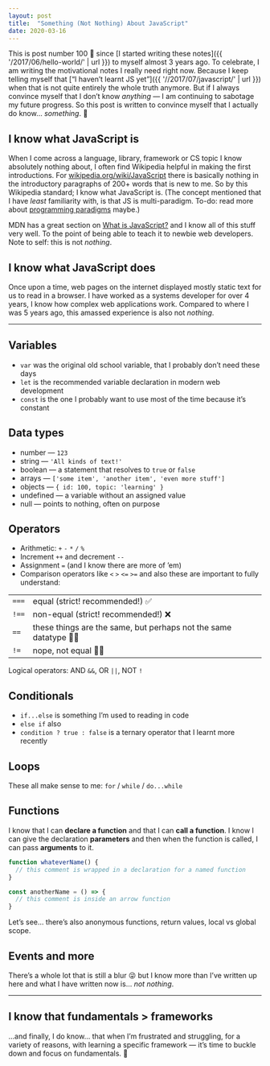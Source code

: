 ```yaml
---
layout: post
title:  "Something (Not Nothing) About JavaScript"
date: 2020-03-16
---
```


This is post number 100 🍾 since [I started writing these notes]({{ '/2017/06/hello-world/' | url }}) to myself almost 3 years ago. To celebrate, I am writing the motivational notes I really need right now. Because I keep telling myself that [“I&nbsp;haven’t learnt JS yet”]({{ '//2017/07/javascript/' | url }}) when that is not quite entirely the whole truth anymore. But if I always convince myself that I don’t know _anything_ — I am continuing to sabotage my future progress. So this post is written to convince myself that I actually do know… _something_. 🌱

## I know what JavaScript is

When I come across a language, library, framework or CS topic I know absolutely nothing about, I&nbsp;often find Wikipedia helpful in making the first introductions. For [wikipedia.org/wiki/JavaScript](https://en.wikipedia.org/wiki/JavaScript) there is basically nothing in the introductory paragraphs of 200+ words that is new to me. So by this Wikipedia standard; I know what JavaScript is. (The concept mentioned that I have _least_ familiarity with, is that JS is multi-paradigm. To-do: read more about [programming paradigms](https://en.wikipedia.org/wiki/Programming_paradigm) maybe.)

MDN has a great section on [What is JavaScript?](https://developer.mozilla.org/en-US/docs/Learn/JavaScript/First_steps/What_is_JavaScript) and I know all of this stuff very well. To the point of being able to teach it to newbie web developers. Note to self: this is not _nothing_.

## I know what JavaScript does

Once upon a time, web pages on the internet displayed mostly static text for us to read in a browser. I&nbsp;have worked as a systems developer for over 4 years, I know how complex web applications work. Compared to where I was 5 years ago, this amassed experience is also not _nothing_.

---

## Variables

* `var` was the original old school variable, that I probably don’t need these days
* `let` is the recommended variable declaration in modern web development
* `const` is the one I probably want to use most of the time because it’s constant

## Data types

* number — `123`
* string — `'All kinds of text!'`
* boolean — a statement that resolves to `true` or `false`
* arrays — `['some item', 'another item', 'even more stuff']`
* objects — `{ id: 100, topic: 'learning' }`
* undefined — a variable without an assigned value
* null — points to nothing, often on purpose

## Operators

* Arithmetic: `+` `-` `*` `/` `%`
* Increment `++` and decrement `--`
* Assignment `=` (and I know there are more of ’em)
* Comparison operators like `<` `>` `<=` `>=` and also these are important to fully understand:

| | |
| --- | --- |
| `===` | equal (strict! recommended!) ✅ |
| `!==` | non-equal (strict! recommended!) ❌ |
| `==` | these things are the same, but perhaps not the same datatype 🤷🏻‍ |
| `!=` | nope, not equal 🙅🏻‍ |

Logical operators: AND `&&`, OR `||`, NOT `!`

## Conditionals

* `if...else` is something I’m used to reading in code
* `else if` also
* `condition ? true : false` is a ternary operator that I learnt more recently

## Loops

These all make sense to me: `for` / `while` / `do...while`

## Functions

I know that I can **declare a function** and that I can **call a function**. I know I can give the declaration **parameters** and then when the function is called, I can pass **arguments** to it.

```js
function whateverName() {
  // this comment is wrapped in a declaration for a named function
}
```

```js
const anotherName = () => {
  // this comment is inside an arrow function
}
```

Let’s see… there’s also anonymous functions, return values, local vs global scope.


## Events and more

There’s a whole lot that is still a blur 😜 but I know more than I’ve written up here and what I have written now is… _not nothing_.

---

## I know that fundamentals > frameworks

…and finally, I do know… that when I’m frustrated and struggling, for a variety of reasons, with learning a specific framework — it’s time to buckle down and focus on fundamentals. 😤
